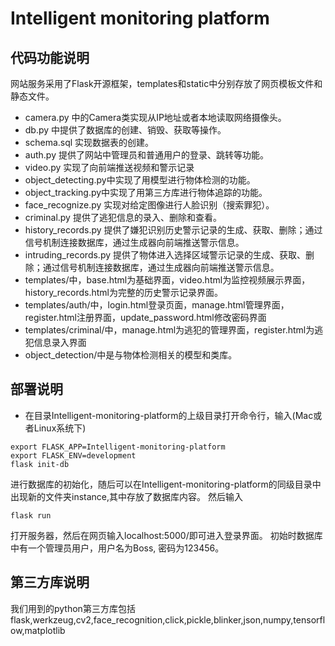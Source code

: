 # Intelligent monitoring platform

## 代码功能说明
网站服务采用了Flask开源框架，templates和static中分别存放了网页模板文件和静态文件。
- camera.py 中的Camera类实现从IP地址或者本地读取网络摄像头。
- db.py 中提供了数据库的创建、销毁、获取等操作。
- schema.sql 实现数据表的创建。
- auth.py 提供了网站中管理员和普通用户的登录、跳转等功能。
- video.py 实现了向前端推送视频和警示记录
- object_detecting.py中实现了用模型进行物体检测的功能。
- object_tracking.py中实现了用第三方库进行物体追踪的功能。
- face_recognize.py 实现对给定图像进行人脸识别（搜索罪犯）。
- criminal.py 提供了逃犯信息的录入、删除和查看。
- history_records.py 提供了嫌犯识别历史警示记录的生成、获取、删除；通过信号机制连接数据库，通过生成器向前端推送警示信息。
- intruding_records.py 提供了物体进入选择区域警示记录的生成、获取、删除；通过信号机制连接数据库，通过生成器向前端推送警示信息。
- templates/中，base.html为基础界面，video.html为监控视频展示界面，history_records.html为完整的历史警示记录界面。
- templates/auth/中，login.html登录页面，manage.html管理界面，register.html注册界面，update_password.html修改密码界面
- templates/criminal/中，manage.html为逃犯的管理界面，register.html为逃犯信息录入界面
- object_detection/中是与物体检测相关的模型和类库。

## 部署说明
- 在目录Intelligent-monitoring-platform的上级目录打开命令行，输入(Mac或者Linux系统下)
```angular2html
export FLASK_APP=Intelligent-monitoring-platform
export FLASK_ENV=development
flask init-db
```
进行数据库的初始化，随后可以在Intelligent-monitoring-platform的同级目录中出现新的文件夹instance,其中存放了数据库内容。
然后输入
```angular2html
flask run
```
打开服务器，然后在网页输入localhost:5000/即可进入登录界面。
初始时数据库中有一个管理员用户，用户名为Boss, 密码为123456。

## 第三方库说明
我们用到的python第三方库包括flask,werkzeug,cv2,face_recognition,click,pickle,blinker,json,numpy,tensorflow,matplotlib
